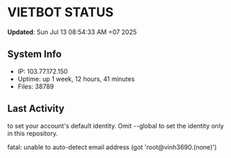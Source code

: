# VIETBOT STATUS
**Updated**: Sun Jul 13 08:54:33 AM +07 2025

## System Info
- IP: 103.77.172.150
- Uptime: up 1 week, 12 hours, 41 minutes
- Files: 38789

## Last Activity

to set your account's default identity.
Omit --global to set the identity only in this repository.

fatal: unable to auto-detect email address (got 'root@vinh3690.(none)')
